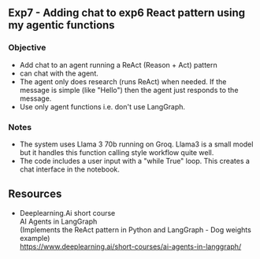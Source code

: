 ## Exp7 - Adding chat to exp6 React pattern using my agentic functions

### Objective
- Add chat to an agent running a ReAct (Reason + Act) pattern
- can chat with the agent.
- The agent only does research (runs ReAct) when needed. If the message is simple (like "Hello") then the agent just responds to the message.
- Use only agent functions i.e. don't use LangGraph.
  
### Notes
- The system uses Llama 3 70b running on Groq. Llama3 is a small model but it handles this function calling style workflow quite well.
- The code includes a user input with a "while True" loop. This creates a chat interface in the notebook.

## Resources

- Deeplearning.Ai short course<br>
AI Agents in LangGraph<br>
(Implements the ReAct pattern in Python and LangGraph - Dog weights example)<br>
https://www.deeplearning.ai/short-courses/ai-agents-in-langgraph/
